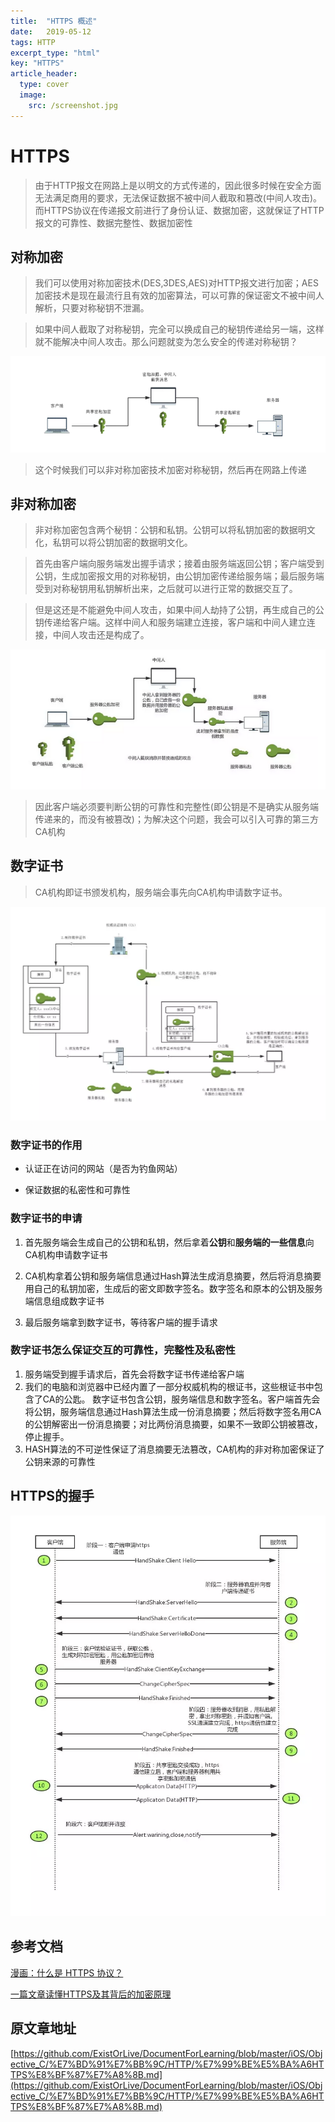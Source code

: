 ```yaml
---
title:  "HTTPS 概述"
date:   2019-05-12
tags: HTTP
excerpt_type: "html"
key: "HTTPS"
article_header:
  type: cover
  image:
    src: /screenshot.jpg
---
```


# HTTPS

> 由于HTTP报文在网路上是以明文的方式传递的，因此很多时候在安全方面无法满足商用的要求，无法保证数据不被中间人截取和篡改(中间人攻击)。而HTTPS协议在传递报文前进行了身份认证、数据加密，这就保证了HTTP报文的可靠性、数据完整性、数据加密性

## 对称加密

> 我们可以使用对称加密技术(DES,3DES,AES)对HTTP报文进行加密；AES加密技术是现在最流行且有效的加密算法，可以可靠的保证密文不被中间人解析，只要对称秘钥不泄漏。

> 如果中间人截取了对称秘钥，完全可以换成自己的秘钥传递给另一端，这样就不能解决中间人攻击。那么问题就变为怎么安全的传递对称秘钥？

![对称加密的问题][3]

> 这个时候我们可以非对称加密技术加密对称秘钥，然后再在网路上传递

## 非对称加密

> 非对称加密包含两个秘钥：公钥和私钥。公钥可以将私钥加密的数据明文化，私钥可以将公钥加密的数据明文化。

> 首先由客户端向服务端发出握手请求；接着由服务端返回公钥；客户端受到公钥，生成加密报文用的对称秘钥，由公钥加密传递给服务端；最后服务端受到对称秘钥用私钥解析出来，之后就可以进行正常的数据交互了。

> 但是这还是不能避免中间人攻击，如果中间人劫持了公钥，再生成自己的公钥传递给客户端。这样中间人和服务端建立连接，客户端和中间人建立连接，中间人攻击还是构成了。

![非对称加密的问题][4]

> 因此客户端必须要判断公钥的可靠性和完整性(即公钥是不是确实从服务端传递来的，而没有被篡改)；为解决这个问题，我会可以引入可靠的第三方CA机构

## 数字证书

> CA机构即证书颁发机构，服务端会事先向CA机构申请数字证书。

![数字证书的使用][5]

### 数字证书的作用

- 认证正在访问的网站（是否为钓鱼网站）

- 保证数据的私密性和可靠性

### 数字证书的申请

1. 首先服务端会生成自己的公钥和私钥，然后拿着**公钥**和**服务端的一些信息**向CA机构申请数字证书

2. CA机构拿着公钥和服务端信息通过Hash算法生成消息摘要，然后将消息摘要用自己的私钥加密，生成后的密文即数字签名。数字签名和原本的公钥及服务端信息组成数字证书

3. 最后服务端拿到数字证书，等待客户端的握手请求

### 数字证书怎么保证交互的可靠性，完整性及私密性

 1. 服务端受到握手请求后，首先会将数字证书传递给客户端
 2. 我们的电脑和浏览器中已经内置了一部分权威机构的根证书，这些根证书中包含了CA的公匙。 数字证书包含公钥，服务端信息和数字签名。客户端首先会将公钥，服务端信息通过Hash算法生成一份消息摘要；然后将数字签名用CA的公钥解密出一份消息摘要；对比两份消息摘要，如果不一致即公钥被篡改，停止握手。
 3. HASH算法的不可逆性保证了消息摘要无法篡改，CA机构的非对称加密保证了公钥来源的可靠性

## HTTPS的握手

![HTTPS的握手][6]
  
 
  



## 参考文档

[漫画：什么是 HTTPS 协议？][1]

[一篇文章读懂HTTPS及其背后的加密原理][2]

## 原文章地址

[https://github.com/ExistOrLive/DocumentForLearning/blob/master/iOS/Objective_C/%E7%BD%91%E7%BB%9C/HTTP/%E7%99%BE%E5%BA%A6HTTPS%E8%BF%87%E7%A8%8B.md](https://github.com/ExistOrLive/DocumentForLearning/blob/master/iOS/Objective_C/%E7%BD%91%E7%BB%9C/HTTP/%E7%99%BE%E5%BA%A6HTTPS%E8%BF%87%E7%A8%8B.md)

[1]:http://mp.weixin.qq.com/s?__biz=MzIxMjE5MTE1Nw==&mid=2653197101&idx=1&sn=d1fe482561d3d079363032ec182c5b3b&chksm=8c99e1f7bbee68e10f8470453637a7d434751a9414ceeffbbb9601f5ae2ba64e26fa6a88a99b&mpshare=1&scene=23&srcid=0512XHp7xpxPZXqajKBMiNS3#rd

[2]:http://mp.weixin.qq.com/s?__biz=MzAwNTA5NTYxOA==&mid=2650867290&idx=3&sn=53076dc2a2766fa3bb650c81467a41eb&chksm=80d44ff7b7a3c6e1fc0da9520d16213ea6e6fe6205c8e4c05f003d44d21904ea4da73edb1b24&mpshare=1&scene=23&srcid=0512GXiZmnGC7G8MYzVzzdxv#rd
[3]: /public/pageImage/Network/HTTP/HTTPS对称加密.png
[4]: /public/pageImage/Network/HTTP/HTTPS-非对称加密.png
[5]: /public/pageImage/Network/HTTP/HTTPS-数字证书.png
[6]: /public/pageImage/Network/HTTP/HTTPS握手流程.jpg
